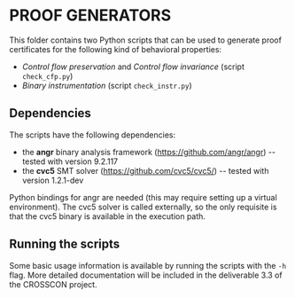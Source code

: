 # PROOF GENERATORS

This folder contains two Python scripts that can be used to generate proof
certificates for the following kind of behavioral properties:

* _Control flow preservation_ and _Control flow invariance_ (script `check_cfp.py`)
* _Binary instrumentation_ (script `check_instr.py`)

## Dependencies

The scripts have the following dependencies:

* the **angr** binary analysis framework (https://github.com/angr/angr) -- tested with version 9.2.117
* the **cvc5** SMT solver (https://github.com/cvc5/cvc5/) -- tested with version 1.2.1-dev
  
Python bindings for angr are needed (this may require setting up a virtual
environment). The cvc5 solver is called externally, so the only requisite is
that the cvc5 binary is available in the execution path.

## Running the scripts

Some basic usage information is available by running the scripts with the `-h`
flag. More detailed documentation will be included in the deliverable 3.3 of
the CROSSCON project.



